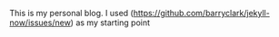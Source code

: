 This is my personal blog. I used (https://github.com/barryclark/jekyll-now/issues/new) as my starting point
